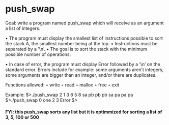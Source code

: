 # push_swap

Goal: write a program named push_swap which will receive as an argument a list of integers. 

• The program must display the smallest list of instructions possible to sort the stack A, the smallest number being at the top.
• Instructions must be separated by a ’\n’.
• The goal is to sort the stack with the minimum possible number of operations.

• In case of error, the program must display Error followed by a ’\n’ on the standard error. Errors include for example: some arguments aren’t integers, some arguments are
bigger than an integer, and/or there are duplicates.

Functions allowed:
◦ write
◦ read
◦ malloc
◦ free
◦ exit

Example:
$>./push_swap 2 1 3 6 5 8
sa
pb
pb
pb
sa
pa
pa
pa
$>./push_swap 0 one 2 3
Error
$>

#### FYI: this push_swap sorts any list but it is optimmized for sorting a list of 3, 5, 100 or 500  ###
